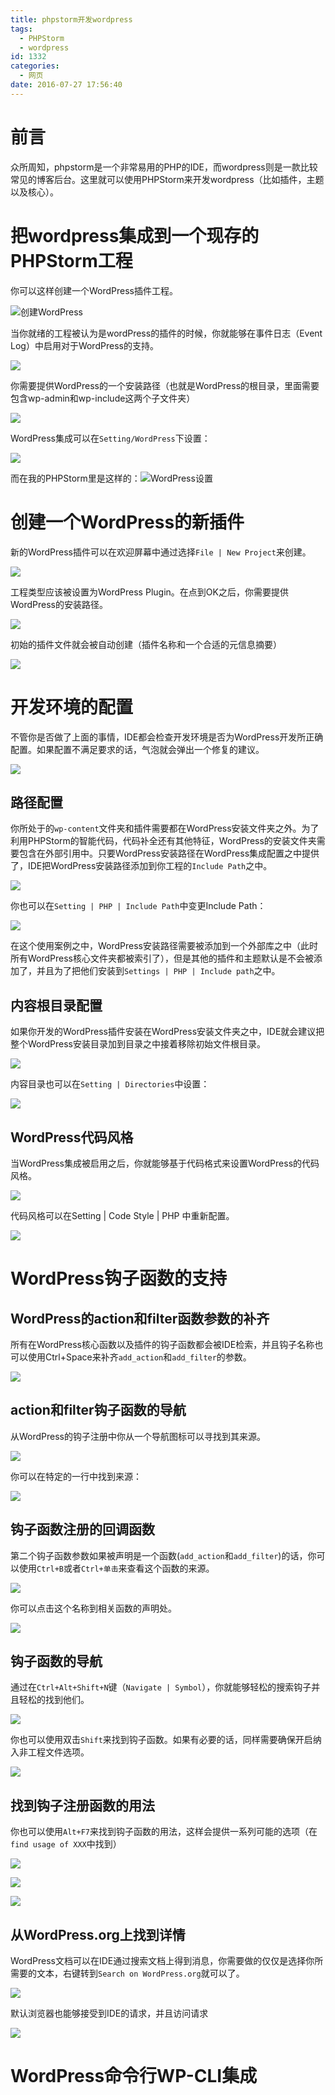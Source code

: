 ```yaml
---
title: phpstorm开发wordpress
tags:
  - PHPStorm
  - wordpress
id: 1332
categories:
  - 网页
date: 2016-07-27 17:56:40
---
```


# 前言

众所周知，phpstorm是一个非常易用的PHP的IDE，而wordpress则是一款比较常见的博客后台。这里就可以使用PHPStorm来开发wordpress（比如插件，主题以及核心）。

# 把wordpress集成到一个现存的PHPStorm工程

你可以这样创建一个WordPress插件工程。

![创建WordPress](/wp-content/uploads/2016/07/创建WordPress.png)

当你就绪的工程被认为是wordPress的插件的时候，你就能够在事件日志（Event Log）中启用对于WordPress的支持。

![](http://confluence.jetbrains.com/download/attachments/53335443/wordpress_tutorial_enable_integration.png?version=1&amp;modificationDate=1395243268000&amp;api=v2)

你需要提供WordPress的一个安装路径（也就是WordPress的根目录，里面需要包含wp-admin和wp-include这两个子文件夹）

![](http://confluence.jetbrains.com/download/attachments/53335443/wordpress_tutorial_enable_integration_dialog.png?version=1&amp;modificationDate=1395243403000&amp;api=v2)

WordPress集成可以在`Setting/WordPress`下设置：

![](http://confluence.jetbrains.com/download/attachments/53335443/wordpress_tutorial_integration_settings.png?version=1&amp;modificationDate=1395243492000&amp;api=v2)

而在我的PHPStorm里是这样的：![WordPress设置](/wp-content/uploads/2016/07/WordPress设置-1-1024x693.jpg)

# 创建一个WordPress的新插件

新的WordPress插件可以在欢迎屏幕中通过选择`File | New Project`来创建。

![](http://confluence.jetbrains.com/download/attachments/53335443/wordpress_tutorual_new_project_plugin.png?version=1&amp;modificationDate=1395243626000&amp;api=v2)

工程类型应该被设置为WordPress Plugin。在点到OK之后，你需要提供WordPress的安装路径。

![](http://confluence.jetbrains.com/download/attachments/53335443/wordpress_tutorial_new_project_plugin_path.png?version=1&amp;modificationDate=1395243763000&amp;api=v2)

初始的插件文件就会被自动创建（插件名称和一个合适的元信息摘要）

![](http://confluence.jetbrains.com/download/attachments/53335443/wordpress_tutorial_new_project_structure.png?version=1&amp;modificationDate=1395243914000&amp;api=v2)

# 开发环境的配置

不管你是否做了上面的事情，IDE都会检查开发环境是否为WordPress开发所正确配置。如果配置不满足要求的话，气泡就会弹出一个修复的建议。

![](http://confluence.jetbrains.com/download/attachments/53335443/wordpress_tutorial_enable_integration_event_log.png?version=1&amp;modificationDate=1395244820000&amp;api=v2)

## 路径配置

你所处于的`wp-content`文件夹和插件需要都在WordPress安装文件夹之外。为了利用PHPStorm的智能代码，代码补全还有其他特征，WordPress的安装文件夹需要包含在外部引用中。只要WordPress安装路径在WordPress集成配置之中提供了，IDE把WordPress安装路径添加到你工程的`Include Path`之中。

![](http://confluence.jetbrains.com/download/attachments/53335443/wordpress_tutorial_include_path_notification.png?version=1&amp;modificationDate=1395245104000&amp;api=v2)

你也可以在`Setting | PHP | Include Path`中变更Include Path：

![](http://confluence.jetbrains.com/download/attachments/53335443/wordpress_tutorial_include_path_settings.png?version=1&amp;modificationDate=1395245203000&amp;api=v2)

在这个使用案例之中，WordPress安装路径需要被添加到一个外部库之中（此时所有WordPress核心文件夹都被索引了），但是其他的插件和主题默认是不会被添加了，并且为了把他们安装到`Settings | PHP | Include path`之中。

## 内容根目录配置

如果你开发的WordPress插件安装在WordPress安装文件夹之中，IDE就会建议把整个WordPress安装目录加到目录之中接着移除初始文件根目录。

![](http://confluence.jetbrains.com/download/attachments/53335443/wordpress_tutorial_content_root_notification.png?version=1&amp;modificationDate=1395245507000&amp;api=v2)

内容目录也可以在`Setting | Directories`中设置：

![](http://confluence.jetbrains.com/download/attachments/53335443/wordpress_tutorial_settings_directories_content_root.png?version=1&amp;modificationDate=1395245612000&amp;api=v2)

## WordPress代码风格

当WordPress集成被启用之后，你就能够基于代码格式来设置WordPress的代码风格。

![](http://confluence.jetbrains.com/download/attachments/53335443/wordpress_tutorial_coding_style_notification.png?version=1&amp;modificationDate=1395249434000&amp;api=v2)

代码风格可以在Setting | Code Style | PHP 中重新配置。

![](http://confluence.jetbrains.com/download/attachments/53335443/wordpress_tutorial_set_code_style.png?version=3&amp;modificationDate=1395249724000&amp;api=v2)

# WordPress钩子函数的支持

## WordPress的action和filter函数参数的补齐

所有在WordPress核心函数以及插件的钩子函数都会被IDE检索，并且钩子名称也可以使用Ctrl+Space来补齐`add_action`和`add_filter`的参数。

![](http://confluence.jetbrains.com/download/attachments/53335443/wordpress_tutorial_hook_completion.png?version=1&amp;modificationDate=1395318637000&amp;api=v2)

## action和filter钩子函数的导航

从WordPress的钩子注册中你从一个导航图标可以寻找到其来源。

![](http://confluence.jetbrains.com/download/attachments/53335443/wordpress_tutorial_hook_invokation_nav.png?version=1&amp;modificationDate=1395319085000&amp;api=v2)

你可以在特定的一行中找到来源：

![](http://confluence.jetbrains.com/download/attachments/53335443/wordpress_tutorial_hook_invokation_nav_res.png?version=2&amp;modificationDate=1395319196000&amp;api=v2)

## 钩子函数注册的回调函数

第二个钩子函数参数如果被声明是一个函数(`add_action`和`add_filter`)的话，你可以使用`Ctrl+B`或者`Ctrl+单击`来查看这个函数的来源。

![](http://confluence.jetbrains.com/download/attachments/53335443/wordpress_tutorial_goto_declaration.png?version=1&amp;modificationDate=1395319687000&amp;api=v2)

你可以点击这个名称到相关函数的声明处。

![](http://confluence.jetbrains.com/download/attachments/53335443/wordpress_tutorial_goto_declaration_res.png?version=1&amp;modificationDate=1395319758000&amp;api=v2)

## 钩子函数的导航

通过在`Ctrl+Alt+Shift+N`键（`Navigate | Symbol`），你就能够轻松的搜索钩子并且轻松的找到他们。

![](http://confluence.jetbrains.com/download/attachments/53335443/wordpress_tutorial_goto_symbol.png?version=1&amp;modificationDate=1395320131000&amp;api=v2)

你也可以使用双击`Shift`来找到钩子函数。如果有必要的话，同样需要确保开启纳入非工程文件选项。

![](http://confluence.jetbrains.com/download/attachments/53335443/wordpress_tutorial_goto_symbol_everywhere.png?version=3&amp;modificationDate=1395320419000&amp;api=v2)

## 找到钩子注册函数的用法

你也可以使用`Alt+F7`来找到钩子函数的用法，这样会提供一系列可能的选项（在`find usage of XXX`中找到）

![](http://confluence.jetbrains.com/download/attachments/53335443/wordpress_tutorial_find_usages.png?version=1&amp;modificationDate=1395321271000&amp;api=v2)

![](http://confluence.jetbrains.com/download/attachments/53335443/wordpress_tutorial_find_usages_options.png?version=2&amp;modificationDate=1395321325000&amp;api=v2)

![](http://confluence.jetbrains.com/download/attachments/53335443/wordpress_tutorial_find_usages_results.png?version=1&amp;modificationDate=1395321335000&amp;api=v2)

## 从WordPress.org上找到详情

WordPress文档可以在IDE通过搜索文档上得到消息，你需要做的仅仅是选择你所需要的文本，右键转到`Search on WordPress.org`就可以了。

![](http://confluence.jetbrains.com/download/attachments/53335443/wordpress_tutorial_search_wordpress_org.png?version=1&amp;modificationDate=1395321743000&amp;api=v2)

默认浏览器也能够接受到IDE的请求，并且访问请求

![](http://confluence.jetbrains.com/download/attachments/53335443/wordpress_tutorial_search_wordpress_org_res.png?version=1&amp;modificationDate=1395321890000&amp;api=v2)

# WordPress命令行WP-CLI集成